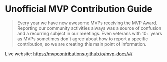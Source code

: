 # Unofficial MVP Contribution Guide

> Every year we have new awesome MVPs receiving the MVP Award. Reporting our community activities always was a source of confusion and a recurring subject in our meetings. Even veterans with 10+ years as MVPs sometimes don't agree about how to report a specific contribution, so we are creating this main point of information.

Live website: https://mvpcontributions.github.io/mvp-docs/#/

